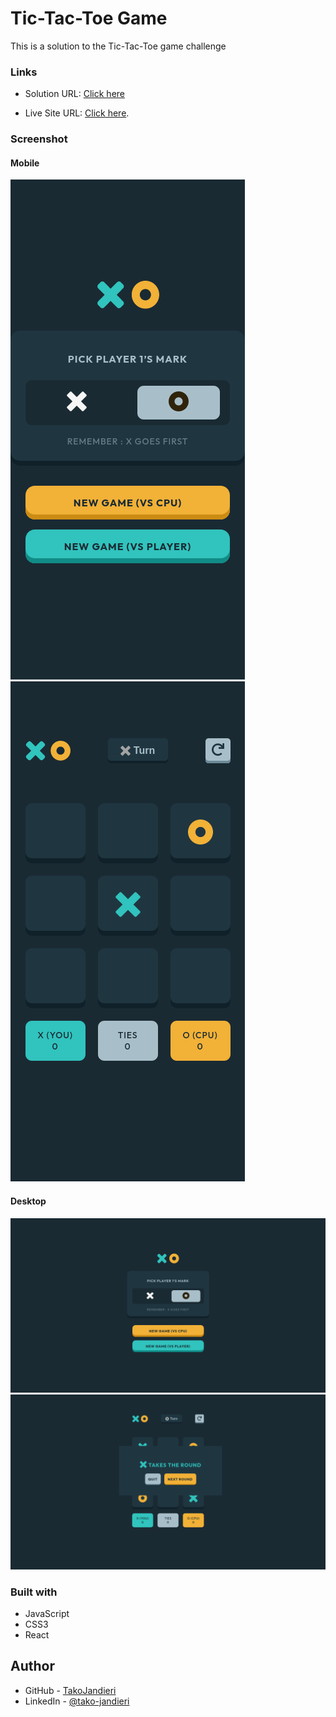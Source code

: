 # Tic-Tac-Toe Game

This is a solution to the Tic-Tac-Toe game challenge

### Links

- Solution URL: [Click here](https://github.com/TakoJandieri/Tic-Tac-Toe_game.git)

- Live Site URL: [Click here](https://takojandieri.github.io/Tic-Tac-Toe_game/).

### Screenshot

#### Mobile

![WebPage Preview](/public/previews/mobileFirstPage.png)
![WebPage Preview](/public/previews/mobileGame.png)

#### Desktop

![WebPage Preview](/public/previews/desktopFirstPage.png)
![WebPage Preview](/public/previews/desktopGame.png)

### Built with

- JavaScript
- CSS3
- React

## Author

- GitHub - [TakoJandieri](https://github.com/TakoJandieri)
- LinkedIn - [@tako-jandieri](https://www.linkedin.com/in/tako-jandieri/)
